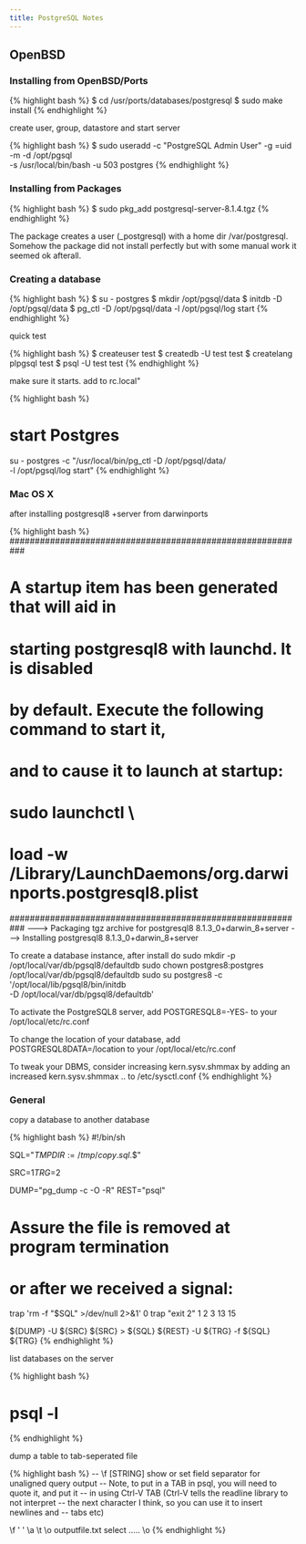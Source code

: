 ```yaml
---
title: PostgreSQL Notes
---
```


## OpenBSD

### Installing from OpenBSD/Ports

{% highlight bash %}
$ cd /usr/ports/databases/postgresql
$ sudo make install
{% endhighlight %}

create user, group, datastore and start server

{% highlight bash %}
$ sudo useradd -c "PostgreSQL Admin User" -g =uid -m -d /opt/pgsql \
               -s /usr/local/bin/bash -u 503 postgres
{% endhighlight %}

### Installing from Packages

{% highlight bash %}
$ sudo pkg_add postgresql-server-8.1.4.tgz
{% endhighlight %}

The package creates a user (_postgresql) with a home dir /var/postgresql.
Somehow the package did not install perfectly but with some manual work it
seemed ok afterall.

### Creating a database

{% highlight bash %}
$ su - postgres
$ mkdir /opt/pgsql/data
$ initdb -D /opt/pgsql/data
$ pg_ctl -D /opt/pgsql/data -l /opt/pgsql/log start
{% endhighlight %}

quick test

{% highlight bash %}
$ createuser test
$ createdb -U test test
$ createlang plpgsql test
$ psql -U test test
{% endhighlight %}

make sure it starts. add to rc.local"

{% highlight bash %}
# start Postgres
su - postgres -c "/usr/local/bin/pg_ctl -D /opt/pgsql/data/ \
                                        -l /opt/pgsql/log start"
{% endhighlight %}

### Mac OS X

after installing postgresql8 +server from darwinports

{% highlight bash %}
###########################################################
# A startup item has been generated that will aid in
# starting postgresql8 with launchd. It is disabled
# by default. Execute the following command to start it,
# and to cause it to launch at startup:
#
# sudo launchctl \
#   load -w /Library/LaunchDaemons/org.darwinports.postgresql8.plist
###########################################################
--->  Packaging tgz archive for postgresql8 8.1.3_0+darwin_8+server
--->  Installing postgresql8 8.1.3_0+darwin_8+server

To create a database instance, after install do
sudo mkdir -p /opt/local/var/db/pgsql8/defaultdb
sudo chown postgres8:postgres /opt/local/var/db/pgsql8/defaultdb
sudo su postgres8 -c '/opt/local/lib/pgsql8/bin/initdb \
                      -D /opt/local/var/db/pgsql8/defaultdb'

To activate the PostgreSQL8 server, add
POSTGRESQL8=-YES-
to your /opt/local/etc/rc.conf

To change the location of your database, add
POSTGRESQL8DATA=/location
to your /opt/local/etc/rc.conf

To tweak your DBMS, consider increasing kern.sysv.shmmax by adding an
increased kern.sysv.shmmax .. to /etc/sysctl.conf
{% endhighlight %}

### General

copy a database to another database

{% highlight bash %}
#!/bin/sh

SQL="${TMPDIR:=/tmp}/copy.sql.$$"

SRC=$1
TRG=$2

DUMP="pg_dump -c -O -R"
REST="psql"

# Assure the file is removed at program termination
# or after we received a signal:
trap 'rm -f "$SQL" >/dev/null 2>&1' 0
trap "exit 2" 1 2 3 13 15

${DUMP} -U ${SRC} ${SRC} > ${SQL}
${REST} -U ${TRG} -f ${SQL} ${TRG}
{% endhighlight %}

list databases on the server

{% highlight bash %}
# psql -l
{% endhighlight %}

dump a table to tab-seperated file

{% highlight bash %}
-- \f [STRING] show or set field separator for unaligned query output
-- Note, to put in a TAB in psql, you will need to quote it, and put it
-- in using Ctrl-V TAB (Ctrl-V tells the readline library to not interpret
-- the next character I think, so you can use it to insert newlines and
-- tabs etc) 

\f ' '
\a
\t
\o outputfile.txt
select .....
\o
{% endhighlight %}
